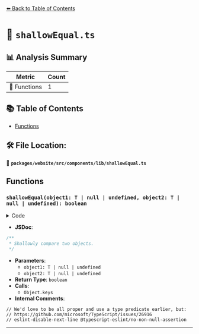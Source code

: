 [⬅️ Back to Table of Contents](../../../../../index.md)

# 📄 `shallowEqual.ts`

## 📊 Analysis Summary

| Metric | Count |
|--------|-------|
| 🔧 Functions | 1 |

## 📚 Table of Contents

- [Functions](#functions)

## 🛠️ File Location:
📂 **`packages/website/src/components/lib/shallowEqual.ts`**

## Functions

### `shallowEqual(object1: T | null | undefined, object2: T | null | undefined): boolean`

<details><summary>Code</summary>

```ts
export function shallowEqual<T extends Record<PropertyKey, unknown>>(
  object1: T | null | undefined,
  object2: T | null | undefined,
): boolean {
  if (object1 === object2) {
    return true;
  }
  const keys1 = Object.keys(object1 ?? {});
  const keys2 = Object.keys(object2 ?? {});
  if (keys1.length !== keys2.length) {
    return false;
  }
  for (const key of keys1) {
    // We'd love to be all proper and use a type predicate earlier, but:
    // https://github.com/microsoft/TypeScript/issues/26916
    // eslint-disable-next-line @typescript-eslint/no-non-null-assertion
    if (object1![key] !== object2![key]) {
      return false;
    }
  }
  return true;
}
```
</details>

- **JSDoc**:
```ts
/**
 * Shallowly compare two objects.
 */
```

- **Parameters**:
  - `object1: T | null | undefined`
  - `object2: T | null | undefined`
- **Return Type**: `boolean`
- **Calls**:
  - `Object.keys`
- **Internal Comments**:
```
// We'd love to be all proper and use a type predicate earlier, but:
// https://github.com/microsoft/TypeScript/issues/26916
// eslint-disable-next-line @typescript-eslint/no-non-null-assertion
```


---